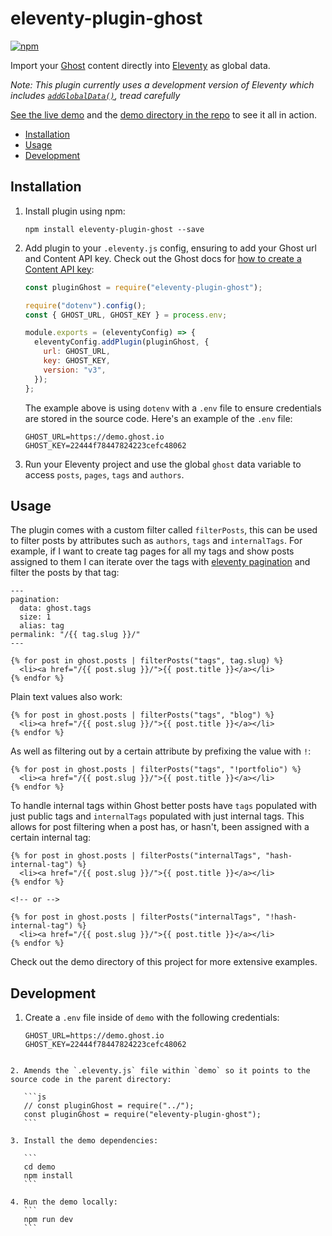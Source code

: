 # eleventy-plugin-ghost

[![npm](https://img.shields.io/npm/v/eleventy-plugin-ghost)](https://www.npmjs.com/package/eleventy-plugin-ghost)

Import your [Ghost](https://ghost.org) content directly into [Eleventy](https://github.com/11ty/eleventy) as global data.

_Note: This plugin currently uses a development version of Eleventy which includes [`addGlobalData()`](https://www.11ty.dev/docs/data-global-custom/), tread carefully_

[See the live demo](https://eleventy-plugin-ghost.netlify.app) and the [demo directory in the repo](https://github.com/daviddarnes/eleventy-plugin-ghost/tree/main/demo) to see it all in action.

- [Installation](#installation)
- [Usage](#usage)
- [Development](#development)

## Installation

1. Install plugin using npm:

   ```
   npm install eleventy-plugin-ghost --save
   ```

2. Add plugin to your `.eleventy.js` config, ensuring to add your Ghost url and Content API key. Check out the Ghost docs for [how to create a Content API key](http://www.ghost.org/docs/content-api/):

   ```js
   const pluginGhost = require("eleventy-plugin-ghost");

   require("dotenv").config();
   const { GHOST_URL, GHOST_KEY } = process.env;

   module.exports = (eleventyConfig) => {
     eleventyConfig.addPlugin(pluginGhost, {
       url: GHOST_URL,
       key: GHOST_KEY,
       version: "v3",
     });
   };
   ```

   The example above is using `dotenv` with a `.env` file to ensure credentials are stored in the source code. Here's an example of the `.env` file:

   ```text
   GHOST_URL=https://demo.ghost.io
   GHOST_KEY=22444f78447824223cefc48062
   ```

3. Run your Eleventy project and use the global `ghost` data variable to access `posts`, `pages`, `tags` and `authors`.

## Usage

The plugin comes with a custom filter called `filterPosts`, this can be used to filter posts by attributes such as `authors`, `tags` and `internalTags`. For example, if I want to create tag pages for all my tags and show posts assigned to them I can iterate over the tags with [eleventy pagination](https://www.11ty.dev/docs/pagination/) and filter the posts by that tag:

```nunjucks
---
pagination:
  data: ghost.tags
  size: 1
  alias: tag
permalink: "/{{ tag.slug }}/"
---

{% for post in ghost.posts | filterPosts("tags", tag.slug) %}
  <li><a href="/{{ post.slug }}/">{{ post.title }}</a></li>
{% endfor %}
```

Plain text values also work:

```nunjucks
{% for post in ghost.posts | filterPosts("tags", "blog") %}
  <li><a href="/{{ post.slug }}/">{{ post.title }}</a></li>
{% endfor %}
```

As well as filtering out by a certain attribute by prefixing the value with `!`:

```nunjucks
{% for post in ghost.posts | filterPosts("tags", "!portfolio") %}
  <li><a href="/{{ post.slug }}/">{{ post.title }}</a></li>
{% endfor %}
```

To handle internal tags within Ghost better posts have `tags` populated with just public tags and `internalTags` populated with just internal tags. This allows for post filtering when a post has, or hasn't, been assigned with a certain internal tag:

```nunjucks
{% for post in ghost.posts | filterPosts("internalTags", "hash-internal-tag") %}
  <li><a href="/{{ post.slug }}/">{{ post.title }}</a></li>
{% endfor %}

<!-- or -->

{% for post in ghost.posts | filterPosts("internalTags", "!hash-internal-tag") %}
  <li><a href="/{{ post.slug }}/">{{ post.title }}</a></li>
{% endfor %}
```

Check out the demo directory of this project for more extensive examples.

## Development

1. Create a `.env` file inside of `demo` with the following credentials:

   ```text
   GHOST_URL=https://demo.ghost.io
   GHOST_KEY=22444f78447824223cefc48062
   ```

````

2. Amends the `.eleventy.js` file within `demo` so it points to the source code in the parent directory:

   ```js
   // const pluginGhost = require("../");
   const pluginGhost = require("eleventy-plugin-ghost");
   ```

3. Install the demo dependencies:

   ```
   cd demo
   npm install
   ```

4. Run the demo locally:
   ```
   npm run dev
   ```
````
